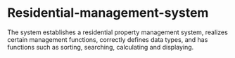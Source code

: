 # Residential-management-system
The system establishes a residential property management system, realizes certain management functions, correctly defines data types, and has functions such as sorting, searching, calculating and displaying.

